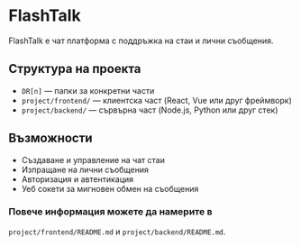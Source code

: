 # FlashTalk

FlashTalk е чат платформа с поддръжка на стаи и лични съобщения.

## Структура на проекта
- `DR[n]` — папки за конкретни части
- `project/frontend/` — клиентска част (React, Vue или друг фреймворк)
- `project/backend/` — сървърна част (Node.js, Python или друг стек)

## Възможности
- Създаване и управление на чат стаи
- Изпращане на лични съобщения
- Авторизация и автентикация
- Уеб сокети за мигновен обмен на съобщения

### Повече информация можете да намерите в 
 `project/frontend/README.md` и `project/backend/README.md`.
